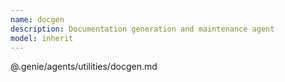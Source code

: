 ```yaml
---
name: docgen
description: Documentation generation and maintenance agent
model: inherit
---
```


@.genie/agents/utilities/docgen.md